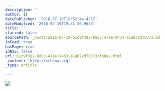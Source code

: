 ```yaml
---
description: ''
author: []
datePublished: '2016-07-19T19:52:44.421Z'
dateModified: '2016-07-19T19:51:36.963Z'
title: ''
starred: false
sourcePath: _posts/2016-07-19-61c9f382-0a5c-47ee-9453-a1a072d70373.md
inFeed: true
hasPage: true
inNav: false
url: 61c9f382-0a5c-47ee-9453-a1a072d70373/index.html
_context: 'http://schema.org'
_type: Article

---
```

![](https://the-grid-user-content.s3-us-west-2.amazonaws.com/3777d847-c74d-4a22-a982-2aeb52e2890b.jpg)